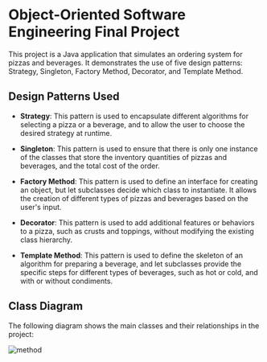 # Object-Oriented Software Engineering Final Project

This project is a Java application that simulates an ordering system for pizzas and beverages. It demonstrates the use of five design patterns: Strategy, Singleton, Factory Method, Decorator, and Template Method.

## Design Patterns Used

- **Strategy**: This pattern is used to encapsulate different algorithms for selecting a pizza or a beverage, and to allow the user to choose the desired strategy at runtime.

- **Singleton**: This pattern is used to ensure that there is only one instance of the classes that store the inventory quantities of pizzas and beverages, and the total cost of the order.

- **Factory Method**: This pattern is used to define an interface for creating an object, but let subclasses decide which class to instantiate. It allows the creation of different types of pizzas and beverages based on the user's input.

- **Decorator**: This pattern is used to add additional features or behaviors to a pizza, such as crusts and toppings, without modifying the existing class hierarchy.

- **Template Method**: This pattern is used to define the skeleton of an algorithm for preparing a beverage, and let subclasses provide the specific steps for different types of beverages, such as hot or cold, and with or without condiments.

## Class Diagram

The following diagram shows the main classes and their relationships in the project:

![method](https://raw.githubusercontent.com/Baconbuilder/OOTeamwork/master/docs/ClassDiagram.jpg)